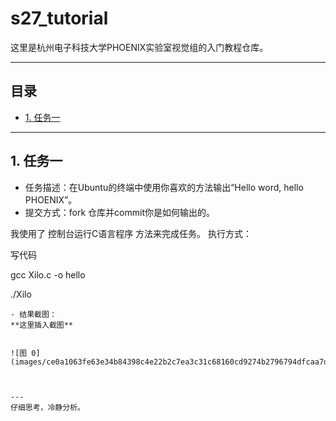 # s27_tutorial
这里是杭州电子科技大学PHOENIX实验室视觉组的入门教程仓库。

---
## 目录
- [1. 任务一](#任务一)

---
## 1. 任务一
- 任务描述：在Ubuntu的终端中使用你喜欢的方法输出“Hello word, hello PHOENIX”。
- 提交方式：fork 仓库并commit你是如何输出的。

我使用了 控制台运行C语言程序 方法来完成任务。
执行方式：


写代码

gcc Xilo.c -o hello

./Xilo
```
- 结果截图：
**这里插入截图**


![图 0](images/ce0a1063fe63e34b84398c4e22b2c7ea3c31c68160cd9274b2796794dfcaa7d3.png)  



---
仔细思考，冷静分析。
